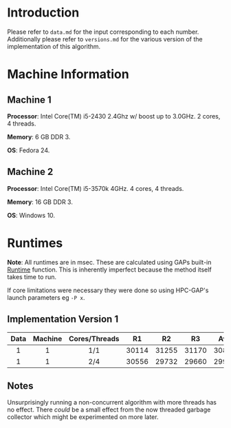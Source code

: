 # Introduction
Please refer to `data.md` for the input corresponding to each number.
Additionally please refer to `versions.md` for the various version of the implementation of this algorithm.

# Machine Information

## Machine 1
**Processor**: Intel Core(TM) i5-2430 2.4Ghz w/ boost up to 3.0GHz. 2 cores, 4 threads.

**Memory**: 6 GB DDR 3.

**OS**: Fedora 24.

## Machine 2
**Processor**: Intel Core(TM) i5-3570k 4GHz. 4 cores, 4 threads.

**Memory**: 16 GB DDR 3.

**OS**: Windows 10.

# Runtimes

**Note**: All runtimes are in msec. These are calculated using GAPs built-in [Runtime](https://www.gap-system.org/Manuals/doc/ref/chap7.html#X792BA9A67E64CDED) function.  This is inherently imperfect because the method itself takes time to run.

If core limitations were necessary they were done so using HPC-GAP's launch parameters eg `-P x`.

## Implementation Version 1

Data | Machine | Cores/Threads | R1 | R2 | R3 | Avg |
:---:|:-------:|:-------------:|:---:|:---:|:---:|:---:|
1    | 1       | 1/1             | 30114  | 31255  | 31170  | 30846  |
1    | 1       | 2/4             | 30556  | 29732  | 29660  | 29983 |


## Notes
Unsurprisingly running a non-concurrent algorithm with more threads has no effect. There *could* be a small effect from the now threaded garbage collector which might be experimented on more later. 
